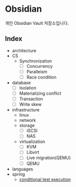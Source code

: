 # Obsidian
개인 Obsidian Vault 저장소입니다.

## Index

- architecture
- CS
	- Synchronization
		- [ ] Concurrency
		- [ ] Paralleism
		- [ ] Race condition
- database
	- [ ] Isolation
	- [ ] Materializing conflict
	- [ ] Transaction
	- [ ] Write skew
- infrastructure
	- linux
	- network
	- storage
		- [ ] iSCSI
		- [ ] NAS
	- virtualization
		- [ ] KVM
		- [ ] Libvirt
		- [ ] Live migration(QEMU)
		- [ ] QEMU
- languages
- spring
	- [conditional test execution](spring/enabledif)